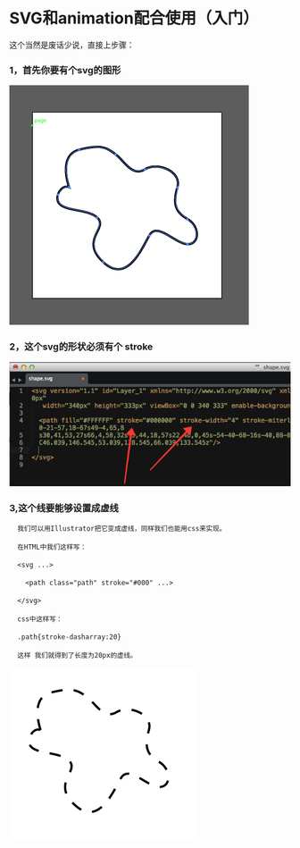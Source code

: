 <h1>SVG和animation配合使用（入门）</h1>

这个当然是废话少说，直接上步骤：

<h3>1，首先你要有个svg的图形</h3>

 <img src="../images/svg-shape.png"/>

<h3>2，这个svg的形状必须有个 stroke </h3>

 <img src="../images/svg-path.png"/>

<h3>3,这个线要能够设置成虚线</h3>

	  我们可以用Illustrator把它变成虚线，同样我们也能用css来实现。

	  在HTML中我们这样写：

	  <svg ...>

	  	<path class="path" stroke="#000" ...>

	  </svg>

	  css中这样写：

	  .path{stroke-dasharray:20}

	  这样 我们就得到了长度为20px的虚线。

 <img src="../images/dashed-shape.png"/>
























































